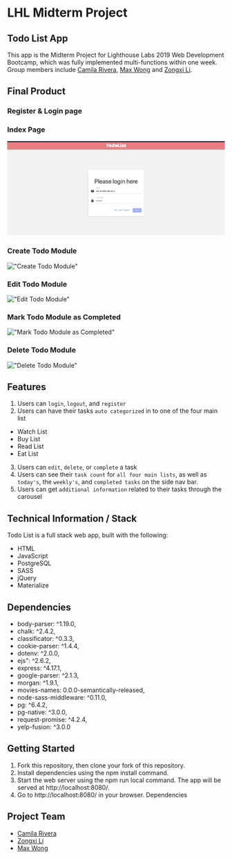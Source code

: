 # LHL Midterm Project


## Todo List App
This app is the Midterm Project for Lighthouse Labs 2019 Web Development Bootcamp, which was fully implemented multi-functions within one week. Group members include [Camila Rivera](https://github.com/CamilaRivera), [Max Wong](https://github.com/MaxWong03) and [Zongxi Li](https://github.com/zongxili).

## Final Product
### Register & Login page

### Index Page
!["Register & Create Page"](/docs/gifs/login_register.gif)

### Create Todo Module
!["Create Todo Module"](/docs/gifs/Create_Update.gif)

<!-- ### Login
!["Loginr"](https://github.com/CamilaRivera/MidtermProject-TODO-List/blob/master/docs/login.png?raw=true) -->

### Edit Todo Module
!["Edit Todo Module"](/docs/gifs/edit_des.gif)

### Mark Todo Module as Completed
!["Mark Todo Module as Completed"](/docs/gifs/markAsCompleted.gif)

### Delete Todo Module
!["Delete Todo Module"](/docs/gifs/delete.gif)

## Features
1) Users can `login`, `logout`, and `register`
2) Users can have their tasks `auto categorized` in to one of the four main list
  - Watch List
  - Buy List
  - Read List
  - Eat List
3) Users can `edit`, `delete`, or `complete` a task
4) Users can see their `task count` for `all four main lists`, as well as `today's`, the `weekly's`, and `completed tasks` on the side nav bar.
5) Users can get `additional information` related to their tasks through the carousel 

## Technical Information / Stack
Todo List is a full stack web app, built with the following:

- HTML
- JavaScript
- PostgreSQL
- SASS
- jQuery
- Materialize

## Dependencies

- body-parser: ^1.19.0,
- chalk: ^2.4.2,
- classificator: ^0.3.3,
- cookie-parser: ^1.4.4,
- dotenv: ^2.0.0,
- ejs": ^2.6.2,
- express: ^4.17.1,
- google-parser: ^2.1.3,
- morgan: ^1.9.1,
- movies-names: 0.0.0-semantically-released,
- node-sass-middleware: ^0.11.0,
- pg: ^6.4.2,
- pg-native: ^3.0.0,
- request-promise: ^4.2.4,
- yelp-fusion: ^3.0.0

## Getting Started

1) Fork this repository, then clone your fork of this repository.
2) Install dependencies using the npm install command.
3) Start the web server using the npm run local command. The app will be served at http://localhost:8080/.
4) Go to http://localhost:8080/ in your browser.
Dependencies

## Project Team

- [Camila Rivera](https://github.com/CamilaRivera)
- [Zongxi Li](https://github.com/zongxili)
- [Max Wong](https://github.com/MaxWong03)

